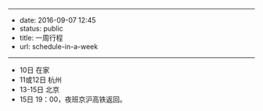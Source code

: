 - --
- date: 2016-09-07 12:45
- status: public
- title: 一周行程
- url: schedule-in-a-week
- --
- 10日 在家
- 11或12日 杭州
- 13-15日 北京
- 15日 19：00，夜班京沪高铁返回。
